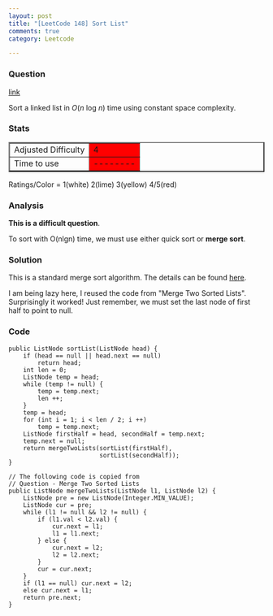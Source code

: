 ```yaml
---
layout: post
title: "[LeetCode 148] Sort List"
comments: true
category: Leetcode

---
```



### Question 
[link](https://oj.leetcode.com/problems/sort-list/)

<div class="question-content bg-color bg-img font-color">
            <p class="font-color"></p><p class="font-color">Sort a linked list in <i>O</i>(<i>n</i> log <i>n</i>) time using constant space complexity.</p><p class="font-color"></p>
          </div>

### Stats
<table border="2">
	<tr>
		<td>Adjusted Difficulty</td>
		<td bgcolor="red">4</td>
	</tr>
	<tr>
		<td>Time to use</td>
		<td bgcolor="red">--------</td>
	</tr>
</table>

Ratings/Color = 1(white) 2(lime) 3(yellow) 4/5(red)

### Analysis

__This is a difficult question__. 

To sort with O(nlgn) time, we must use either quick sort or __merge sort__. 

### Solution

This is a standard merge sort algorithm. The details can be found [here](http://www.programcreek.com/2012/11/leetcode-solution-merge-sort-linkedlist-in-java/). 

I am being lazy here, I reused the code from "Merge Two Sorted Lists". Surprisingly it worked! Just remember, we must set the last node of first half to point to null.

### Code

    public ListNode sortList(ListNode head) {
        if (head == null || head.next == null) 
            return head;
        int len = 0;
        ListNode temp = head;
        while (temp != null) {
            temp = temp.next;
            len ++;
        }
        temp = head;
        for (int i = 1; i < len / 2; i ++)
            temp = temp.next;
        ListNode firstHalf = head, secondHalf = temp.next;
        temp.next = null;
        return mergeTwoLists(sortList(firstHalf), 
                             sortList(secondHalf));
    }
    
    // The following code is copied from
    // Question - Merge Two Sorted Lists
    public ListNode mergeTwoLists(ListNode l1, ListNode l2) {
        ListNode pre = new ListNode(Integer.MIN_VALUE);
        ListNode cur = pre;
        while (l1 != null && l2 != null) {
            if (l1.val < l2.val) {
                cur.next = l1;
                l1 = l1.next;
            } else {
                cur.next = l2;
                l2 = l2.next;
            }
            cur = cur.next;
        }
        if (l1 == null) cur.next = l2;
        else cur.next = l1;
        return pre.next;
    }
